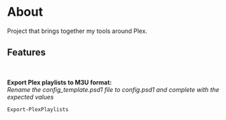 # About
Project that brings together my tools around Plex.

## Features
<br>

**Export Plex playlists to M3U format:**
<br>
*Rename the config_template.psd1 file to config.psd1 and complete with the expected values*

```powershell
Export-PlexPlaylists
```